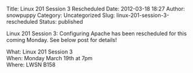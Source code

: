 Title: Linux 201 Session 3 Rescheduled
Date: 2012-03-18 18:27
Author: snowpuppy
Category: Uncategorized
Slug: linux-201-session-3-rescheduled
Status: published

Linux 201 Session 3: Configuring Apache has been rescheduled for this
coming Monday. See below post for details!

What: Linux 201 Session 3  
When: Monday March 19th at 7pm  
Where: LWSN B158
